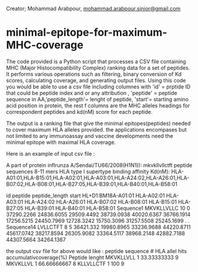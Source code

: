 Creator; Mohammad Arabpour, mohammad.arabpour.sinior@gmail.com
# minimal-epitope-for-maximum-MHC-coverage
The code  provided is a Python script that processes a CSV file containing MHC (Major Histocompatibility Complex) ranking data for a set of peptides. It performs various operations such as filtering, binary conversion of Kd scores, calculating coverage, and generating output files.
Using this code you would be able to use a csv file including columnes with 'id' = prptide ID that could be peptide index and or any attribution , 'peptide' = peptide sequence in AA,'peptide_length'= lenght of peptide, 'start'= starting amino acid position in protein,  the rest f columns are the MHC alleles headings for correspondent peptides and kd(nM) score for each peptide.

The output is a ranking file that give the minimal epitopes(peptides) needed to cover maximum HLA alleles provided.
the applications encompases but not limited to  any immunoassay and vaccine developments need the minimal epitope with maximal HLA coverage.

Here is an example of input csv file :

A part of  protein inflrunza A/Sendai/TU66/2008(H1N1)):   mkvkllvllctft
peptide sequences 8-11 mers
HLA type I supertype binding affinity Kd(nM): HLA-A01:01,HLA-B15:01,HLA-A02:01,HLA-A03:01,HLA-A24:02,HLA-A26:01,HLA-B07:02,HLA-B08:01,HLA-B27:05,HLA-B39:01,HLA-B40:01,HLA-B58:01

id	peptide	peptide_length	start	HL+D1:BM18A-A01:01	HLA-A02:01	HLA-A03:01	HLA-A24:02	HLA-A26:01	HLA-B07:02	HLA-B08:01	HLA-B15:01	HLA-B27:05	HLA-B39:01	HLA-B40:01	HLA-B58:01
Sequence1	MKVKLLVLLC	10	0	37290.2266	24836.6055	29509.4492	38739.0938	40020.6367	36766.1914	17256.5215	24450.7969	12728.3242	15750.3096	31257.5508	25245.1699
.
.
Sequence14	LVLLCTFT	8	5	36421.332	19980.8965	33236.9688	44220.8711	45617.0742	38217.8594	26305.9082	33364.5117	38968.2148	42882.7188	44307.5664	34264.1367

the output csv  file for above would  like :
peptide sequence	# HLA allel hits	accumulativcoverage(%)	Peptide lenght
MKVKLLVLL	1	33.33333333	9
MKVKLLVL	1	66.66666667	8
KLLVLLCTF	1	100	9
